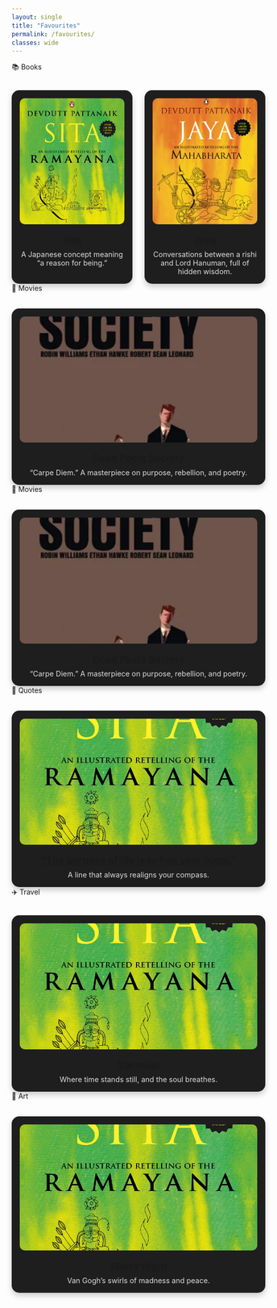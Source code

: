 ```yaml
---
layout: single
title: "Favourites"
permalink: /favourites/
classes: wide
---
```


<style>
.fav-grid {
  display: grid;
  grid-template-columns: repeat(auto-fit, minmax(200px, 1fr));
  gap: 1.5rem;
  margin-top: 2rem;
}
.fav-card {
  background-color: #1e1e1e;
  border-radius: 15px;
  padding: 1rem;
  text-align: center;
  box-shadow: 0 6px 12px rgba(0,0,0,0.2);
  color: #fff;
}
.fav-card img {
  width: 100%;
  height: 250px;
  object-fit: cover;
  border-radius: 10px;
  margin-bottom: 1rem;
}
.fav-card .title {
  font-size: 1.2rem;
  font-weight: bold;
  margin-bottom: 0.5rem;
}
.fav-card .desc {
  font-size: 0.9rem;
  opacity: 0.85;
}
.fav-card .title a:hover {
  color: #70e0ff;
  text-decoration: underline;
}
.fav-card .desc {
  font-size: 0.9rem;
  opacity: 0.85;
  margin-top: 0.5rem;
}
</style>

<div class="section-heading">📚 Books</div>
<div class="fav-grid">
  <div class="fav-card">
    <img src="/assets/images/favourites/sita.jpg" alt="Sita">
    <div class="title">
      <a href="https://www.goodreads.com/book/show/40534508-ikigai" target="_blank" rel="noopener noreferrer">Sita</a>
    </div>
    <div class="desc">A Japanese concept meaning “a reason for being.”</div>
  </div>

  <div class="fav-card">
    <img src="/assets/images/favourites/jaya.jpg" alt="Jaya">
    <div class="title">
      <a href="https://www.goodreads.com/book/show/53938966-immortal-talks" target="_blank">Jaya</a>
    </div>
    <div class="desc">Conversations between a rishi and Lord Hanuman, full of hidden wisdom.</div>
  </div>
</div>


<div class="section-heading">🎥 Movies</div>
<div class="fav-grid">
  <div class="fav-card">
    <img src="/assets/images/favourites/dead poets society.webp" alt="Dead Poets Society">
    <div class="title">
      <a href="https://www.imdb.com/title/tt0097165/" target="_blank">Dead Poets Society</a>
    </div>
    <div class="desc">“Carpe Diem.” A masterpiece on purpose, rebellion, and poetry.</div>
  </div>
</div>

<div class="section-heading">🎥 Movies</div>
<div class="fav-grid">
  <div class="fav-card">
    <img src="/assets/images/favourites/dead poets society.webp" alt="Dead Poets Society">
    <div class="title">
      <a href="https://www.imdb.com/title/tt0097165/" target="_blank">Dead Poets Society</a>
    </div>
    <div class="desc">“Carpe Diem.” A masterpiece on purpose, rebellion, and poetry.</div>
  </div>
</div>

<div class="section-heading">💬 Quotes</div>
<div class="fav-grid">
  <div class="fav-card">
    <img src="/assets/images/favourites/sita.jpg" alt="Ikigai Quote">
    <div class="title">
      <a href="#" onclick="return false;">“The purpose of life is to find your ikigai.”</a>
    </div>
    <div class="desc">A line that always realigns your compass.</div>
  </div>
</div>

<div class="section-heading">✈️ Travel</div>
<div class="fav-grid">
  <div class="fav-card">
    <img src="/assets/images/favourites/sita.jpg" alt="Varanasi">
    <div class="title">
      <a href="#" onclick="return false;">Varanasi</a>
    </div>
    <div class="desc">Where time stands still, and the soul breathes.</div>
  </div>
</div>

<div class="section-heading">🎨 Art</div>
<div class="fav-grid">
  <div class="fav-card">
    <img src="/assets/images/favourites/sita.jpg" alt="Starry Night">
    <div class="title">
      <a href="https://www.vangoghmuseum.nl/en/collection/s0038V1962" target="_blank">Starry Night</a>
    </div>
    <div class="desc">Van Gogh’s swirls of madness and peace.</div>
  </div>
</div>
  <!-- Add more manually here -->
</div>
